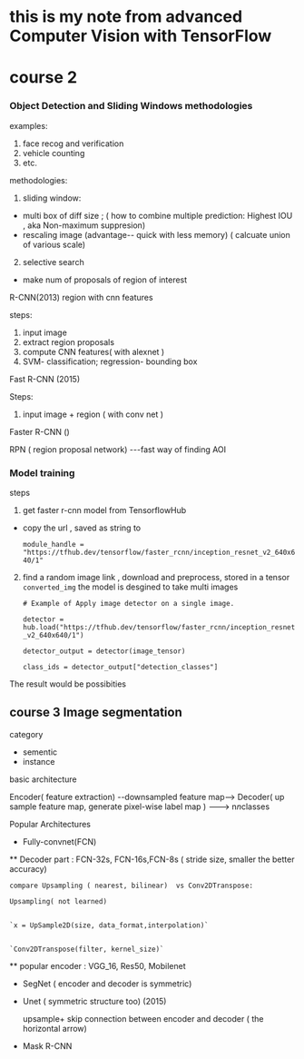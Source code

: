 
# this is my note from advanced Computer Vision with TensorFlow
# course 2
### Object Detection and Sliding Windows methodologies


examples:
1. face recog and verification
2. vehicle counting
3. etc.

methodologies: 
1. sliding window: 
* multi box of diff size ; ( how to combine multiple prediction: Highest IOU , aka Non-maximum suppresion) 
* rescaling image (advantage-- quick with less memory)  ( calcuate union of various scale)
2. selective search 
* make num of proposals of region of interest


R-CNN(2013) region with cnn features

steps: 
1. input image 
2. extract region proposals
3. compute CNN features( with alexnet ) 
4. SVM- classification; regression- bounding box

Fast R-CNN (2015)

Steps: 
1. input image + region ( with conv net ) 

Faster R-CNN ()

RPN ( region proposal network) ---fast way of finding AOI

### Model training 
steps

1. get faster r-cnn model from TensorflowHub
* copy the url , saved as string to 

    `module_handle = "https://tfhub.dev/tensorflow/faster_rcnn/inception_resnet_v2_640x640/1" `


2. find a random image link , download and preprocess, stored in a tensor 
``
``
`converted_img`
the model is desgined to take multi images 

    `# Example of Apply image detector on a single image.`

    `detector = hub.load("https://tfhub.dev/tensorflow/faster_rcnn/inception_resnet_v2_640x640/1")`

    `detector_output = detector(image_tensor)`

    `class_ids = detector_output["detection_classes"]`

The result would be 
possibities


## course 3 Image segmentation
category
* sementic 
* instance

basic architecture

Encoder( feature extraction) --downsampled feature map--> 
Decoder( up sample feature map, generate pixel-wise label map )  ---> n*n*classes


Popular Architectures

* Fully-convnet(FCN) 

** Decoder part : FCN-32s, FCN-16s,FCN-8s ( stride size, smaller the better accuracy)

    compare Upsampling ( nearest, bilinear)  vs Conv2DTranspose: 

    Upsampling( not learned)
    

    `x = UpSample2D(size, data_format,interpolation)`
    
    
    `Conv2DTranspose(filter, kernel_size)`

** popular encoder : VGG_16, Res50, Mobilenet

* SegNet ( encoder and decoder is symmetric) 

* Unet ( symmetric structure too) (2015)

    upsample+ skip connection between encoder and decoder ( the horizontal arrow) 


* Mask R-CNN


















